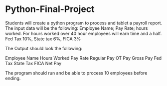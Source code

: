 # Python-Final-Project
Students will create a python program to process and tablet a payroll report.
The input data will be the following:
Employee Name; Pay Rate; hours worked. For hours worked over 40 hour employees will earn time and a half. Fed Tax  10%, State tax 6%, FICA 3%

The Output should look the following:

Employee Name    Hours Worked    Pay Rate      Regular Pay    OT Pay    Gross Pay   Fed Tax   State Tax   FICA      Net Pay

The program should run and be able to process 10 employees before ending.

